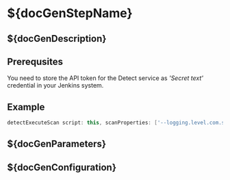 # ${docGenStepName}

## ${docGenDescription}

## Prerequsites

You need to store the API token for the Detect service as _'Secret text'_ credential in your Jenkins system.

## Example

```groovy
detectExecuteScan script: this, scanProperties: ['--logging.level.com.synopsys.integration=TRACE']
```

## ${docGenParameters}

## ${docGenConfiguration}


